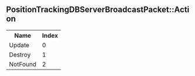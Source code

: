## PositionTrackingDBServerBroadcastPacket::Action

<table><tr><th>Name</th><th>Index</th><tr><td>Update</td><td>0</td></tr><tr><td>Destroy</td><td>1</td></tr><tr><td>NotFound</td><td>2</td></tr></table>